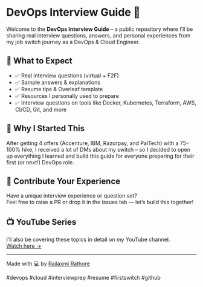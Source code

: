 # DevOps Interview Guide 🚀

Welcome to the **DevOps Interview Guide** – a public repository where I’ll be sharing real interview questions, answers, and personal experiences from my job switch journey as a DevOps & Cloud Engineer.

## 🎯 What to Expect

- ✅ Real interview questions (virtual + F2F)
- ✅ Sample answers & explanations
- ✅ Resume tips & Overleaf template
- ✅ Resources I personally used to prepare
- ✅ Interview questions on tools like Docker, Kubernetes, Terraform, AWS, CI/CD, Git, and more

## 📌 Why I Started This

After getting 4 offers (Accenture, IBM, Razorpay, and PalTech) with a 75–100% hike, I received a lot of DMs about my switch – so I decided to open up everything I learned and build this guide for everyone preparing for their first (or next!) DevOps role.

## 🤝 Contribute Your Experience

Have a unique interview experience or question set?  
Feel free to raise a PR or drop it in the issues tab — let’s build this together!

## 📺 YouTube Series

I’ll also be covering these topics in detail on my YouTube channel.  
[Watch here →](https://www.youtube.com/@sakshirathoree2908)

---

Made with 💻 by [Rajlaxmi Rathore](https://www.linkedin.com/in/rajlaxmi29/)

#devops #cloud #interviewprep #resume #firstswitch #github
